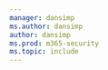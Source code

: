 ```yaml
---
manager: dansimp
ms.author: dansimp
author: dansimp
ms.prod: m365-security
ms.topic: include
---
```


